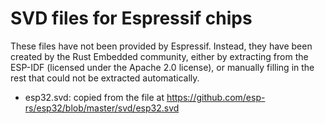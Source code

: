 # SVD files for Espressif chips

These files have not been provided by Espressif. Instead, they have been
created by the Rust Embedded community, either by extracting from the ESP-IDF
(licensed under the Apache 2.0 license), or manually filling in the rest that
could not be extracted automatically.

  * esp32.svd: copied from the file at
    https://github.com/esp-rs/esp32/blob/master/svd/esp32.svd
